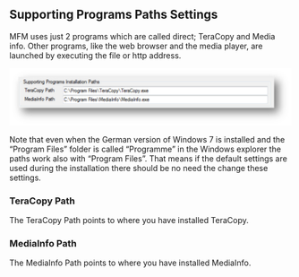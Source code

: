 ## Supporting Programs Paths Settings
MFM uses just 2 programs which are called direct; TeraCopy and Media info.  Other programs, like the web browser and the media player, are launched by executing the file or http address.

[![Supporting Programs](../images/SupportingPrograms.jpg)](../images/SupportingPrograms.jpg)

Note that even when the German version of Windows 7 is installed and the “Program Files” folder is called “Programme” in the Windows explorer the paths work also with “Program Files”.  That means if the default settings are used during the installation there should be no need the change these settings.

### TeraCopy Path
The TeraCopy Path points to where you have installed TeraCopy.

### MediaInfo Path
The MediaInfo Path points to where you have installed MediaInfo.
